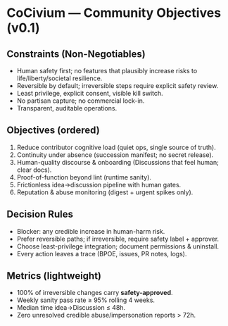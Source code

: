 # CoCivium — Community Objectives (v0.1)

## Constraints (Non-Negotiables)
- Human safety first; no features that plausibly increase risks to life/liberty/societal resilience.
- Reversible by default; irreversible steps require explicit safety review.
- Least privilege, explicit consent, visible kill switch.
- No partisan capture; no commercial lock-in.
- Transparent, auditable operations.

## Objectives (ordered)
1. Reduce contributor cognitive load (quiet ops, single source of truth).
2. Continuity under absence (succession manifest; no secret release).
3. Human-quality discourse & onboarding (Discussions that feel human; clear docs).
4. Proof-of-function beyond lint (runtime sanity).
5. Frictionless idea→discussion pipeline with human gates.
6. Reputation & abuse monitoring (digest + urgent spikes only).

## Decision Rules
- Blocker: any credible increase in human-harm risk.
- Prefer reversible paths; if irreversible, require safety label + approver.
- Choose least-privilege integration; document permissions & uninstall.
- Every action leaves a trace (BPOE, issues, PR notes, logs).

## Metrics (lightweight)
- 100% of irreversible changes carry **safety-approved**.
- Weekly sanity pass rate ≥ 95% rolling 4 weeks.
- Median time idea→Discussion ≤ 48h.
- Zero unresolved credible abuse/impersonation reports > 72h.
